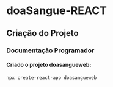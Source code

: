 # doaSangue-REACT

## Criação do Projeto
### Documentação Programador

#### Criado o projeto doasangueweb:

```
npx create-react-app doasangueweb
```

